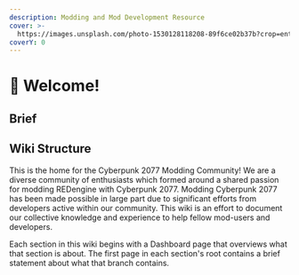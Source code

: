 ```yaml
---
description: Modding and Mod Development Resource
cover: >-
  https://images.unsplash.com/photo-1530128118208-89f6ce02b37b?crop=entropy&cs=tinysrgb&fm=jpg&ixid=MnwxOTcwMjR8MHwxfHNlYXJjaHwxfHxyZWR8ZW58MHx8fHwxNjY3NzAxMzM1&ixlib=rb-4.0.3&q=80
coverY: 0
---
```


# 👋 Welcome!

## Brief

## Wiki Structure

This is the home for the Cyberpunk 2077 Modding Community! We are a diverse community of enthusiasts which formed around a shared passion for modding REDengine with Cyberpunk 2077. Modding Cyberpunk 2077 has been made possible in large part due to significant efforts from developers active within our community. This wiki is an effort to document our collective knowledge and experience to help fellow mod-users and developers.

Each section in this wiki begins with a Dashboard page that overviews what that section is about. The first page in each section's root contains a brief statement about what that branch contains.
